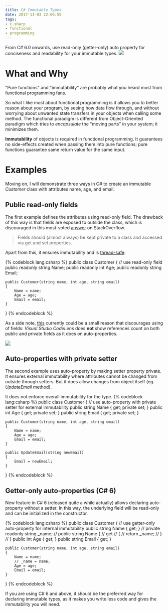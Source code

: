 ```yaml
---
title: C# Immutable Types
date: 2017-11-03 22:06:55
tags:
- c-sharp
- functional
- programming
---
```


From C# 6.0 onwards, use read-only (getter-only) auto property for conciseness and readability for your immutable types.
<img class='no-box-shadow' src='programming-paradigms.png'>

<!-- more -->

# What and Why

"Pure functions" and "immutability" are probably what you heard most from functional programming fans.

So what I like most about functional programming is it allows you to better reason about your program, by seeing how data flow through, and without worrying about unwanted state transfers in your objects when calling some method. The functional paradigm is different from Object-Oriented paradigm which tries to _encapsulate_ the "moving parts" in your system; it minimizes them.

**Immutability** of objects is required in functional programming. It guarantees no side-effects created when passing them into pure functions; pure functions guarantee same return value for the same input.

# Examples

Moving on, I will demonstrate three ways in C# to create an immutable _Customer_ class with attributes name, age, and email.

## Public read-only fields
The first example defines the attributes using read-only field. The drawback of this way is that fields are exposed to outside the class, which is discouraged in this most-voted [answer](https://stackoverflow.com/a/295109) on StackOverflow.

> Fields should (almost always) be kept private to a class and accessed via get and set properties.

Apart from this, it ensures immutability and is [thread-safe](https://stackoverflow.com/a/7975677).

{% codeblock lang:csharp %}
public class Customer
{
    // use read-only field
    public readonly string Name;
    public readonly int Age;
    public readonly string Email;

    public Customer(string name, int age, string email)
    {
        Name = name;
        Age = age;
        Email = email;
    }
}
{% endcodeblock %}

As a side note, [this](https://visualstudio.uservoice.com/forums/121579-visual-studio-ide/suggestions/16067509-codelens-reflect-references-count-on-public-field) currently could be a small reason that discourages using of fields: _Visual Studio CodeLens_ does **not** show references count on both public and private fields as it does on auto-properties.

![](codelens.png)

## Auto-properties with private setter
The second example uses auto-property by making setter property private. It ensures external immutability where attributes cannot be changed from outside through setters. But it does allow changes from object itself (eg. _UpdateEmail_ method).

It does not enforce overall immutability for the type.
{% codeblock lang:csharp %}
public class Customer
{
    // use auto-property with private setter for external immutability
    public string Name { get; private set; }
    public int Age { get; private set; }
    public string Email { get; private set; }

    public Customer(string name, int age, string email)
    {
        Name = name;
        Age = age;
        Email = email;
    }

    public UpdateEmail(string newEmail)
    {
        Email = newEmail;
    }
}
{% endcodeblock %}

## Getter-only auto-properties (C# 6)
New feature in C# 6 (released quite a while actually) allows declaring auto-property without a setter. In this way, the underlying field will be read-only and can be initialized in the constructor.

{% codeblock lang:csharp %}
public class Customer
{
    // use getter-only auto-property for internal immutability
    public string Name { get; }
    // private readonly string _name;
    // public string Name {
    //     get
    //     {
    //         return _name;
    //     }
    // }
    public int Age { get; }
    public string Email { get; }

    public Customer(string name, int age, string email)
    {
        Name = name;
        // _name = name;
        Age = age;
        Email = email;
    }
}
{% endcodeblock %}

If you are using C# 6 and above, it should be the preferred way for declaring immutable types, as it makes you write less code and gives the immutability you will need.
